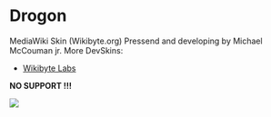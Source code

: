 Drogon
======

MediaWiki Skin (Wikibyte.org)
Pressend and developing by Michael McCouman jr.
More DevSkins: <br>
* <a href="labs.wikibyte.org">Wikibyte Labs</a>

<b>NO SUPPORT !!!</b>

<a href="http://labs.wikibyte.org"><img style="width:auto;" src="http://sphotos-h.ak.fbcdn.net/hphotos-ak-snc6/c0.11.851.315/p851x315/281004_461929037190975_2071299471_o.jpg"></a>

